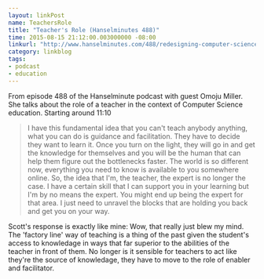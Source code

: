 ```yaml
---
layout: linkPost
name: TeachersRole
title: "Teacher's Role (Hanselminutes 488)"
time: 2015-08-15 21:12:00.003000000 -08:00
linkurl: "http://www.hanselminutes.com/488/redesigning-computer-science-101-education-with-omoju-miller"
category: linkblog
tags:
- podcast
- education
---
```

From episode 488 of the Hanselminute podcast with guest Omoju Miller. She talks about the role of a teacher in the context of Computer Science education. Starting around 11:10
<blockquote>
I have this fundamental idea that you can't teach anybody anything, what you can do is guidance and facilitation. They have to decide they want to learn it. Once you turn on the light, they will go in and get the knowledge for themselves and you will be the human that can help them figure out the bottlenecks faster. The world is so different now, everything you need to know is available to you somewhere online. So, the idea that I'm, the teacher, the expert is no longer the case. I have a certain skill that I can support you in your learning but I'm by no means the expert. You might end up being the expert for that area. I just need to unravel the blocks that are holding you back and get you on your way.
</blockquote>
Scott's response is exactly like mine: Wow, that really just blew my mind. The 'factory line' way of teaching is a thing of the past given the student's access to knowledage in ways that far superior to the abilities of the teacher in front of them. No longer is it sensible for teachers to act like they're the source of knowledage, they have to move to the role of enabler and facilitator.

